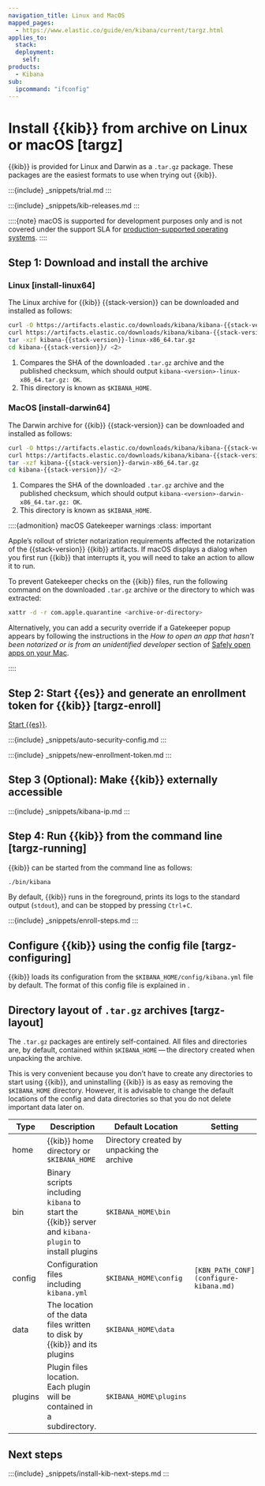```yaml
---
navigation_title: Linux and MacOS
mapped_pages:
  - https://www.elastic.co/guide/en/kibana/current/targz.html
applies_to:
  stack:
  deployment:
    self:
products:
  - Kibana
sub:
  ipcommand: "ifconfig"
---
```


# Install {{kib}} from archive on Linux or macOS [targz]


{{kib}} is provided for Linux and Darwin as a `.tar.gz` package. These packages are the easiest formats to use when trying out {{kib}}.

:::{include} _snippets/trial.md
:::

:::{include} _snippets/kib-releases.md
:::

::::{note}
macOS is supported for development purposes only and is not covered under the support SLA for [production-supported operating systems](https://www.elastic.co/support/matrix#kibana).
::::

## Step 1: Download and install the archive

### Linux [install-linux64]

The Linux archive for {{kib}} {{stack-version}} can be downloaded and installed as follows:

```sh subs=true
curl -O https://artifacts.elastic.co/downloads/kibana/kibana-{{stack-version}}-linux-x86_64.tar.gz
curl https://artifacts.elastic.co/downloads/kibana/kibana-{{stack-version}}-linux-x86_64.tar.gz.sha512 | shasum -a 512 -c - <1>
tar -xzf kibana-{{stack-version}}-linux-x86_64.tar.gz
cd kibana-{{stack-version}}/ <2>
```

1. Compares the SHA of the downloaded `.tar.gz` archive and the published checksum, which should output `kibana-<version>-linux-x86_64.tar.gz: OK`.
2. This directory is known as `$KIBANA_HOME`.

### MacOS [install-darwin64]

The Darwin archive for {{kib}} {{stack-version}} can be downloaded and installed as follows:

```sh subs=true
curl -O https://artifacts.elastic.co/downloads/kibana/kibana-{{stack-version}}-darwin-x86_64.tar.gz
curl https://artifacts.elastic.co/downloads/kibana/kibana-{{stack-version}}-darwin-x86_64.tar.gz.sha512 | shasum -a 512 -c - <1>
tar -xzf kibana-{{stack-version}}-darwin-x86_64.tar.gz
cd kibana-{{stack-version}}/ <2>
```

1. Compares the SHA of the downloaded `.tar.gz` archive and the published checksum, which should output `kibana-<version>-darwin-x86_64.tar.gz: OK`.
2. This directory is known as `$KIBANA_HOME`.


::::{admonition} macOS Gatekeeper warnings
:class: important

Apple’s rollout of stricter notarization requirements affected the notarization of the {{stack-version}} {{kib}} artifacts. If macOS displays a dialog when you first run {{kib}} that interrupts it, you will need to take an action to allow it to run.

To prevent Gatekeeper checks on the {{kib}} files, run the following command on the downloaded `.tar.gz` archive or the directory to which was extracted:

```sh subs=true
xattr -d -r com.apple.quarantine <archive-or-directory>
```

Alternatively, you can add a security override if a Gatekeeper popup appears by following the instructions in the *How to open an app that hasn’t been notarized or is from an unidentified developer* section of [Safely open apps on your Mac](https://support.apple.com/en-us/HT202491).

::::

## Step 2: Start {{es}} and generate an enrollment token for {{kib}} [targz-enroll]

[Start {{es}}](/deploy-manage/maintenance/start-stop-services/start-stop-elasticsearch.md).

:::{include} _snippets/auto-security-config.md
:::

:::{include} _snippets/new-enrollment-token.md
:::

## Step 3 (Optional): Make {{kib}} externally accessible

:::{include} _snippets/kibana-ip.md
:::

## Step 4: Run {{kib}} from the command line [targz-running]

{{kib}} can be started from the command line as follows:

```sh
./bin/kibana
```
By default, {{kib}} runs in the foreground, prints its logs to the standard output (`stdout`), and can be stopped by pressing `Ctrl`+`C`.

:::{include} _snippets/enroll-steps.md
:::

## Configure {{kib}} using the config file [targz-configuring]

{{kib}} loads its configuration from the `$KIBANA_HOME/config/kibana.yml` file by default. The format of this config file is explained in [](configure-kibana.md).


## Directory layout of `.tar.gz` archives [targz-layout]

The `.tar.gz` packages are entirely self-contained. All files and directories are, by default, contained within `$KIBANA_HOME` — the directory created when unpacking the archive.

This is very convenient because you don’t have to create any directories to start using {{kib}}, and uninstalling {{kib}} is as easy as removing the `$KIBANA_HOME` directory.  However, it is advisable to change the default locations of the config and data directories so that you do not delete important data later on.

| Type | Description | Default Location | Setting |
| --- | --- | --- | --- |
| home | {{kib}} home directory or `$KIBANA_HOME` | Directory created by unpacking the archive |  |
| bin | Binary scripts including `kibana` to start the {{kib}} server    and `kibana-plugin` to install plugins | `$KIBANA_HOME\bin` |  |
| config | Configuration files including `kibana.yml` | `$KIBANA_HOME\config` | `[KBN_PATH_CONF](configure-kibana.md)` |
| data | The location of the data files written to disk by {{kib}} and its plugins | `$KIBANA_HOME\data` |  |
| plugins | Plugin files location. Each plugin will be contained in a subdirectory. | `$KIBANA_HOME\plugins` |  |

## Next steps

:::{include} _snippets/install-kib-next-steps.md
:::